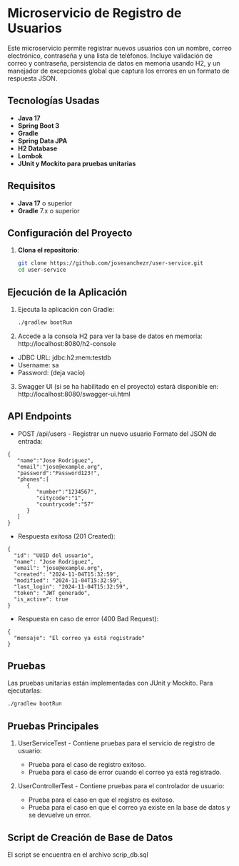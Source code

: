 # Microservicio de Registro de Usuarios

Este microservicio permite registrar nuevos usuarios con un nombre, correo electrónico, contraseña y una lista de teléfonos. Incluye validación de correo y contraseña, persistencia de datos en memoria usando H2, y un manejador de excepciones global que captura los errores en un formato de respuesta JSON.

## Tecnologías Usadas

- **Java 17**
- **Spring Boot 3**
- **Gradle**
- **Spring Data JPA**
- **H2 Database**
- **Lombok**
- **JUnit y Mockito para pruebas unitarias**

## Requisitos

- **Java 17** o superior
- **Gradle** 7.x o superior

## Configuración del Proyecto

1. **Clona el repositorio**:
   ```bash
   git clone https://github.com/josesanchezr/user-service.git
   cd user-service
## Ejecución de la Aplicación

1. Ejecuta la aplicación con Gradle:
   ```bash
   ./gradlew bootRun

2. Accede a la consola H2 para ver la base de datos en memoria: http://localhost:8080/h2-console

- JDBC URL: jdbc:h2:mem:testdb
- Username: sa
- Password: (deja vacío)

3. Swagger UI (si se ha habilitado en el proyecto) estará disponible en: http://localhost:8080/swagger-ui.html

## API Endpoints

- POST /api/users - Registrar un nuevo usuario
  Formato del JSON de entrada:

```
{
   "name":"Jose Rodriguez",
   "email":"jose@example.org",
   "password":"Password123!",
   "phones":[
      {
         "number":"1234567",
         "citycode":"1",
         "countrycode":"57"
      }
   ]
}
```

- Respuesta exitosa (201 Created):

```
{
  "id": "UUID del usuario",
  "name": "Jose Rodriguez",
  "email": "jose@example.org",
  "created": "2024-11-04T15:32:59",
  "modified": "2024-11-04T15:32:59",
  "last_login": "2024-11-04T15:32:59",
  "token": "JWT generado",
  "is_active": true
}
```
- Respuesta en caso de error (400 Bad Request):
```
{
  "mensaje": "El correo ya está registrado"
}
```

## Pruebas
Las pruebas unitarias están implementadas con JUnit y Mockito. Para ejecutarlas:
   ```bash
   ./gradlew bootRun
   ```

## Pruebas Principales

1. UserServiceTest - Contiene pruebas para el servicio de registro de usuario:

   - Prueba para el caso de registro exitoso.
   - Prueba para el caso de error cuando el correo ya está registrado.
2. UserControllerTest - Contiene pruebas para el controlador de usuario:

   - Prueba para el caso en que el registro es exitoso.
   - Prueba para el caso en que el correo ya existe en la base de datos y se devuelve un error.

## Script de Creación de Base de Datos

El script se encuentra en el archivo scrip_db.sql
